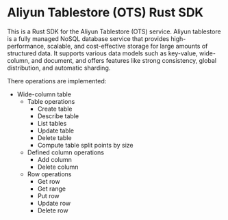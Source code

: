 # Aliyun Tablestore (OTS) Rust SDK

This is a Rust SDK for the Aliyun Tablestore (OTS) service. Aliyun tablestore is a fully managed NoSQL database service that provides high-performance, scalable, and cost-effective storage for large amounts of structured data. It supports various data models such as key-value, wide-column, and document, and offers features like strong consistency, global distribution, and automatic sharding.

There operations are implemented:

- Wide-column table
  - Table operations
    - Create table
    - Describe table
    - List tables
    - Update table
    - Delete table
    - Compute table split points by size
  - Defined column operations
    - Add column
    - Delete column
  - Row operations
    - Get row
    - Get range
    - Put row
    - Update row
    - Delete row
